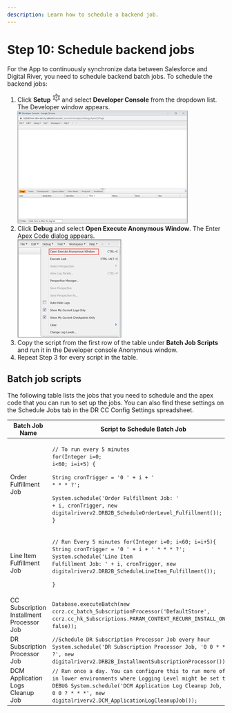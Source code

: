 ```yaml
---
description: Learn how to schedule a backend job.
---
```


# Step 10: Schedule backend jobs

For the App to continuously synchronize data between Salesforce and Digital River, you need to schedule backend batch jobs. To schedule the backend jobs:

1. Click **Setup** ![](<../.gitbook/assets/setupicon (8) (6).png>) and select **Developer Console** from the dropdown list. The Developer window appears. \
   ![](<../.gitbook/assets/Install DR B2B API Connector80.png>)
2. Click **Debug** and select **Open Execute Anonymous Window**. The Enter Apex Code dialog appears.\
   ![](<../.gitbook/assets/Install DR B2B API Connector81.png>)
3. Copy the script from the first row of the table under **Batch Job Scripts** and run it in the Developer console Anonymous window.
4. Repeat Step 3 for every script in the table.

## Batch job scripts <a href="#batch-job-scripts" id="batch-job-scripts"></a>

The following table lists the jobs that you need to schedule and the apex code that you can run to set up the jobs. You can also find these settings on the Schedule Jobs tab in the DR CC Config Settings spreadsheet.

| Batch Job Name                            | Script to Schedule Batch Job                                                                                                                                                                                                                                                                                      | Comments                                                                                                                                                                                       |
| ----------------------------------------- | ----------------------------------------------------------------------------------------------------------------------------------------------------------------------------------------------------------------------------------------------------------------------------------------------------------------- | ---------------------------------------------------------------------------------------------------------------------------------------------------------------------------------------------- |
| Order Fulfillment Job                     | <p><code>// To run every 5 minutes</code> <br><code>for(Integer i=0; i&#x3C;60; i=i+5) {</code> </p><p><code>String cronTrigger = '0 ' + i + ' * * * ?';</code> </p><p><code>System.schedule('Order Fulfillment Job: ' + i, cronTrigger, new digitalriverv2.DRB2B_ScheduleOrderLevel_Fulfillment()); }</code></p> | This job sends Order Level Fulfillment Information to Digital River. Currently, this is used only for order cancellations.                                                                     |
| Line Item  Fulfillment Job                | <p><code>// Run Every 5 minutes for(Integer i=0; i&#x3C;60; i=i+5){ String cronTrigger = '0 ' + i + ' * * * ?'; System.schedule('Line Item Fulfillment Job: ' + i, cronTrigger, new digitalriverv2.DRB2B_ScheduleLineItem_Fulfillment());</code> </p><p><code>}</code></p>                                        | This job sends line-item level fulfillment Information to Digital River.                                                                                                                       |
| CC Subscription Installment Processor Job | `Database.executeBatch(new ccrz.cc_batch_SubscriptionProcessor('DefaultStore', ccrz.cc_hk_Subscriptions.PARAM_CONTEXT_RECURR_INSTALL_ONLY, false));`                                                                                                                                                              | Schedule this job to run at least once every day.                                                                                                                                              |
| DR  Subscription Processor Job            | `//Schedule DR Subscription Processor Job every hour System.schedule('DR Subscription Processor Job, '0 0 * * * ?', new digitalriverv2.DRB2B_InstallmentSubscriptionProcessor());`                                                                                                                                | This job currently processes only 1 record at a time. Please schedule this more often in a day based on the number of installments that need to be processed.                                  |
| DCM Application Logs Cleanup Job          | `// Run once a day. You can configure this to run more often in lower environments where Logging Level might be set to DEBUG System.schedule('DCM Application Log Cleanup Job, '0 0 0 ? * * *', new digitalriverv2.DCM_ApplicationLogCleanupJob());`                                                              | This job cleans up the DCM Application logs based on the configuration “Delete Logs older than” in the Custom Metadata type **digitalriverv2\_\_DCM\_Application\_Log\_Configuration\_\_mdt**. |
